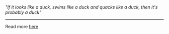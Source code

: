 *"If it looks like a duck, swims like a duck and quacks like a duck, then it's probably a duck"*

***



Read more [here](http://en.wikipedia.org/wiki/Duck_typing)
